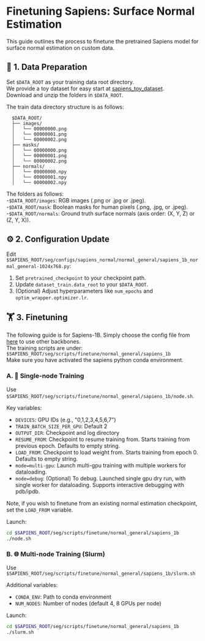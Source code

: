 # Finetuning Sapiens: Surface Normal Estimation
This guide outlines the process to finetune the pretrained Sapiens model for surface normal estimation on custom data.


## 📂 1. Data Preparation
Set `$DATA_ROOT` as your training data root directory.\
We provide a toy dataset for easy start at [sapiens_toy_dataset](https://huggingface.co/datasets/facebook/sapiens_toy_dataset).\
Download and unzip the folders in ```$DATA_ROOT```.

The train data directory structure is as follows:

      $DATA_ROOT/
      ├── images/
      │   └── 00000000.png
      │   └── 00000001.png
      │   └── 00000002.png
      ├── masks/
      │   └── 00000000.png
      │   └── 00000001.png
      │   └── 00000002.png
      ├── normals/
      │   └── 00000000.npy
      │   └── 00000001.npy
      │   └── 00000002.npy

The folders as follows:\
-`$DATA_ROOT/images`: RGB images (.png or .jpg or .jpeg).\
-`$DATA_ROOT/mask`: Boolean masks for human pixels (.png, .jpg, or .jpeg). \
-`$DATA_ROOT/normals`: Ground truth surface normals (axis order: (X, Y, Z) or (Z, Y, X)).

## ⚙️ 2. Configuration Update

Edit `$SAPIENS_ROOT/seg/configs/sapiens_normal/normal_general/sapiens_1b_normal_general-1024x768.py`:

1. Set `pretrained_checkpoint` to your checkpoint path.
2. Update `dataset_train.data_root` to your `$DATA_ROOT`.
3. (Optional) Adjust hyperparameters like `num_epochs` and `optim_wrapper.optimizer.lr`.


## 🏋️ 3. Finetuning
The following guide is for Sapiens-1B. Simply choose the config file from [here](../../seg/configs/sapiens_normal/normal_general/) to use other backbones.\
The training scripts are under: `$SAPIENS_ROOT/seg/scripts/finetune/normal_general/sapiens_1b`\
Make sure you have activated the sapiens python conda environment.


### A. 🚀 Single-node Training
Use `$SAPIENS_ROOT/seg/scripts/finetune/normal_general/sapiens_1b/node.sh`.

Key variables:
- `DEVICES`: GPU IDs (e.g., "0,1,2,3,4,5,6,7")
- `TRAIN_BATCH_SIZE_PER_GPU`: Default 2
- `OUTPUT_DIR`: Checkpoint and log directory
- `RESUME_FROM`: Checkpoint to resume training from. Starts training from previous epoch. Defaults to empty string.
- `LOAD_FROM`: Checkpoint to load weight from. Starts training from epoch 0. Defaults to empty string.
- `mode=multi-gpu`: Launch multi-gpu training with multiple workers for dataloading.
- `mode=debug`: (Optional) To debug. Launched single gpu dry run, with single worker for dataloading. Supports interactive debugging with pdb/ipdb.

Note, if you wish to finetune from an existing normal estimation checkpoint, set the `LOAD_FROM` variable.

Launch:
```bash
cd $SAPIENS_ROOT/seg/scripts/finetune/normal_general/sapiens_1b
./node.sh
  ```

### B. 🌐 Multi-node Training (Slurm)

Use `$SAPIENS_ROOT/seg/scripts/finetune/normal_general/sapiens_1b/slurm.sh`

Additional variables:
- `CONDA_ENV`: Path to conda environment
- `NUM_NODES`: Number of nodes (default 4, 8 GPUs per node)

Launch:
```bash
cd $SAPIENS_ROOT/seg/scripts/finetune/normal_general/sapiens_1b
./slurm.sh
  ```
